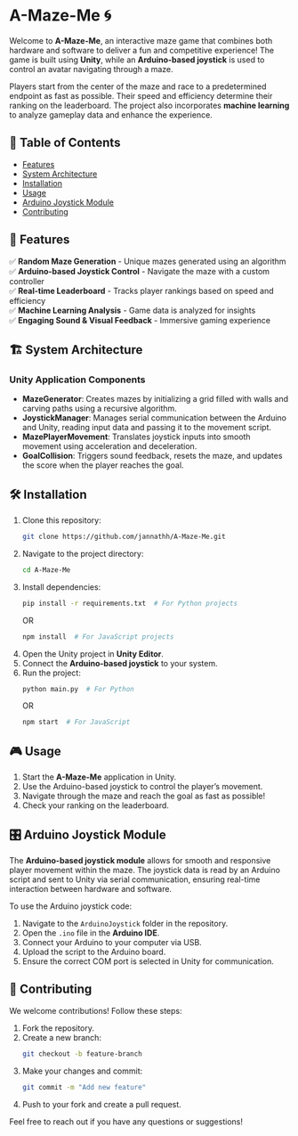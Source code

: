 # A-Maze-Me 🌀

Welcome to **A-Maze-Me**, an interactive maze game that combines both hardware and software to deliver a fun and competitive experience! The game is built using **Unity**, while an **Arduino-based joystick** is used to control an avatar navigating through a maze.

Players start from the center of the maze and race to a predetermined endpoint as fast as possible. Their speed and efficiency determine their ranking on the leaderboard. The project also incorporates **machine learning** to analyze gameplay data and enhance the experience.

## 📜 Table of Contents
- [Features](#features)
- [System Architecture](#system-architecture)
- [Installation](#installation)
- [Usage](#usage)
- [Arduino Joystick Module](#arduino-joystick-module)
- [Contributing](#contributing)


## 🚀 Features
✅ **Random Maze Generation** - Unique mazes generated using an algorithm  
✅ **Arduino-based Joystick Control** - Navigate the maze with a custom controller  
✅ **Real-time Leaderboard** - Tracks player rankings based on speed and efficiency  
✅ **Machine Learning Analysis** - Game data is analyzed for insights  
✅ **Engaging Sound & Visual Feedback** - Immersive gaming experience  

## 🏗 System Architecture
### Unity Application Components
- **MazeGenerator**: Creates mazes by initializing a grid filled with walls and carving paths using a recursive algorithm.  
- **JoystickManager**: Manages serial communication between the Arduino and Unity, reading input data and passing it to the movement script.  
- **MazePlayerMovement**: Translates joystick inputs into smooth movement using acceleration and deceleration.  
- **GoalCollision**: Triggers sound feedback, resets the maze, and updates the score when the player reaches the goal.  

## 🛠 Installation
1. Clone this repository:
   ```bash
   git clone https://github.com/jannathh/A-Maze-Me.git
   ```
2. Navigate to the project directory:
   ```bash
   cd A-Maze-Me
   ```
3. Install dependencies:
   ```bash
   pip install -r requirements.txt  # For Python projects
   ```
   OR
   ```bash
   npm install  # For JavaScript projects
   ```
4. Open the Unity project in **Unity Editor**.
5. Connect the **Arduino-based joystick** to your system.
6. Run the project:
   ```bash
   python main.py  # For Python
   ```
   OR
   ```bash
   npm start  # For JavaScript
   ```

## 🎮 Usage
1. Start the **A-Maze-Me** application in Unity.
2. Use the Arduino-based joystick to control the player’s movement.
3. Navigate through the maze and reach the goal as fast as possible!
4. Check your ranking on the leaderboard.

## 🎛️ Arduino Joystick Module
The **Arduino-based joystick module** allows for smooth and responsive player movement within the maze. The joystick data is read by an Arduino script and sent to Unity via serial communication, ensuring real-time interaction between hardware and software. 

To use the Arduino joystick code:
1. Navigate to the `ArduinoJoystick` folder in the repository.
2. Open the `.ino` file in the **Arduino IDE**.
3. Connect your Arduino to your computer via USB.
4. Upload the script to the Arduino board.
5. Ensure the correct COM port is selected in Unity for communication.

## 🤝 Contributing
We welcome contributions! Follow these steps:
1. Fork the repository.
2. Create a new branch:
   ```bash
   git checkout -b feature-branch
   ```
3. Make your changes and commit:
   ```bash
   git commit -m "Add new feature"
   ```
4. Push to your fork and create a pull request.


Feel free to reach out if you have any questions or suggestions!
